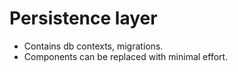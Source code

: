 ﻿# Persistence layer

 - Contains db contexts, migrations.
 - Components can be replaced with minimal effort.

